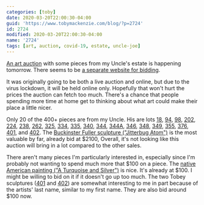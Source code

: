 ```yaml
---
categories: [toby]
date: 2020-03-20T22:00:30-04:00
guid: 'https://www.tobymackenzie.com/blog/?p=2724'
id: 2724
modified: 2020-03-20T22:00:30-04:00
name: '2724'
tags: [art, auction, covid-19, estate, uncle-joe]
---
```


[An art auction](https://racheldavisfinearts.com/auctions/1-2H0T7G/fine-art-sale-221) with some pieces from my Uncle's estate is happening tomorrow.<!--more-->  There seems to be [a separate website for bidding](https://www.liveauctioneers.com/catalog/163284_fine-art-at-auction-sale-221/).

It was originally going to be both a live auction and online, but due to the virus lockdown, it will be held online only.  Hopefully that won't hurt the prices the auction can fetch too much.  There's a chance that people spending more time at home get to thinking about what art could make their place a little nicer.

Only 20 of the 400+ pieces are from my Uncle.  His are lots [18](https://www.liveauctioneers.com/item/82431585_helmut-breuninger-oil), [94](https://www.liveauctioneers.com/item/82431693_barbara-latham-oil), [98](https://www.liveauctioneers.com/item/82431699_eugene-mackaben-oil), [202](https://www.liveauctioneers.com/item/82431857_william-j-eastman-oil), [224](https://www.liveauctioneers.com/item/82431888_fred-leach-tempera), [238](https://www.liveauctioneers.com/item/82431919_daniel-hodermarsky-oil), [262](https://www.liveauctioneers.com/item/82431969_dan-hodermarsky-oil), [325](https://www.liveauctioneers.com/item/82432062_george-michaud-oil), [334](https://www.liveauctioneers.com/item/82432076_miguel-berrocal-puzzle-scultpure), [335](https://www.liveauctioneers.com/item/82432077_miguel-berrocal-puzzle-sculpture), [340](https://www.liveauctioneers.com/item/82432084_ahuva-sherman-oil), [344](https://www.liveauctioneers.com/item/82432093_luis-toledo-mixed-media), [344A](https://www.liveauctioneers.com/item/82432095_buckminster-fuller-aluminum-collapsible-sculpture), [346](https://www.liveauctioneers.com/item/82432097_franklin-moody-oil), [348](https://www.liveauctioneers.com/item/82432100_loet-vanderveen-metal-sculpture), [349](https://www.liveauctioneers.com/item/82432101_joseph-ramsauer-oil), [355](https://www.liveauctioneers.com/item/82432110_leonardo-nierman-watercolor), [376](https://www.liveauctioneers.com/item/82432141_abe-frajndlich-photograph), [401](https://www.liveauctioneers.com/item/82432177_gene-and-rebecca-tobey-bronze), and [402](https://www.liveauctioneers.com/item/82432178_gene-and-rebecca-tobey-bronze).  The [Buckinster Fuller sculpture ("Jitterbug Atom")](https://www.liveauctioneers.com/item/82432095_buckminster-fuller-aluminum-collapsible-sculpture) is the most valuable by far, already bid at $2100,  Overall, it's not looking like this auction will bring in a lot compared to the other sales.

There aren't many pieces I'm particularly interested in, especially since I'm probably not wanting to spend much more that $100 on a piece.  The [native American painting ("A Turquoise and Silver")](https://www.liveauctioneers.com/item/82432097_franklin-moody-oil) is nice.  It's already at $100.  I might be willing to bid on it if it doesn't go up too much.  The two Tobey sculptures ([401](https://www.liveauctioneers.com/item/82432177_gene-and-rebecca-tobey-bronze) and [402](https://www.liveauctioneers.com/item/82432178_gene-and-rebecca-tobey-bronze)) are somewhat interesting to me in part because of the artists' last name, similar to my first name.  They are also bid around $100 now.
